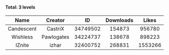 #### Total: 3 levels

| Name | Creator | ID | Downloads | Likes |
|:---:|:---:|:---:|:---:|:---:|
| Candescent | CastriX | 34749502 | 154873 | 956780
| Wishless | Pawlogates | 34224737 | 138678 | 898223
| IZnite | izhar | 32400752 | 268831 | 1553266
